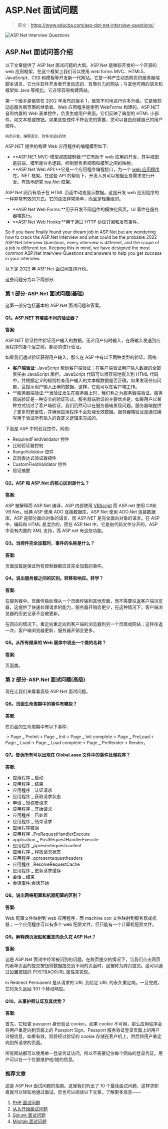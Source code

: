 # ASP.Net 面试问题

> 原文：<https://www.educba.com/asp-dot-net-interview-questions/>

![ASP.Net Interview Questions](img/f81ec7b579711011c7c356a09c4f50a9.png)



## ASP.Net 面试问答介绍

以下文章提供了 ASP.Net 面试问题的大纲。ASP.Net 是微软开发的一个开源的 web 应用框架，在这个框架上我们可以使用 web forms MVC、HTML5、JavaScript、CSS 和模板等开发新一代网站。它是一种产生动态网页的服务器端脚本语言。它允许软件开发者开发动态的、有吸引力的网站；与其他可用的语言和框架如 Java 等相比，它非常容易构建网站。

第一个版本是微软在 2002 年发布的版本 1，微软不时地进行许多升级。它是微软动态服务器页面的继承者。Web 应用程序是使用 WebForms 构建的。ASP.NET 自带内置的 Web 表单控件，负责生成用户界面。它们反映了典型的 HTML 小部件，如文本框或按钮。如果这些控件不符合您的需要，您可以自由创建自己的用户控件。

<small>网页开发、编程语言、软件测试&其他</small>

ASP.NET 提供的构建 Web 应用程序的编程模型如下:

*   **ASP.NET MVC–模型视图控制器:**它有助于 web 应用的开发，其中视图是前端，模型是业务逻辑，控制器负责视图和模型之间的映射。
*   **ASP.Net Web API:**它是一个应用程序编程接口，为一个 [web 应用程序](https://www.educba.com/what-is-web-application/)在。NET 框架。在这些 API 的帮助下，开发人员可以根据业务需求进行开发。有效地研究 top.Net 框架。

ASP.Net 网页有助于在 HTML 页面中动态显示数据。这是开发 web 应用程序的一种非常有效的方式。它的语法非常简单，而且是轻量级的。

*   **ASP.Net Web Forms:**用于开发不同组件的模块化网页。UI 事件在服务器端执行。
*   **ASP.Net Web Hooks:**用于通过 HTTP 协议订阅和发布事件。

So if you have finally found your dream job in ASP.Net but are wondering how to crack the ASP.Net Interview and what could be the probable 2022 ASP.Net Interview Questions, every interview is different, and the scope of a job is different too. Keeping this in mind, we have designed the most common ASP.Net Interview Questions and answers to help you get success in your interview.

以下是 2022 年 ASP.Net 面试问答排行榜。

这些问题分为以下两部分:

### 第 1 部分-ASP.Net 面试问题(基础)

这第一部分包括基本的 ASP.Net 面试问题和答案。

#### Q1。ASP.NET 有哪些不同的验证器？

**答案:**

ASP.NET 验证控件验证用户输入的数据。无论用户何时输入，在将输入发送到应用程序的各个层之前，都必须进行验证。

如果我们通过验证获得用户输入，那么在 ASP 中有以下两种类型的验证。网络:

*   **客户端验证:** JavaScript 帮助客户端验证；在客户端验证用户输入数据的全部责任由 JavaScript 承担。JavaScript 代码可以很容易地嵌入到 HTML 代码中，并根据定义的规则检查用户输入的文本框数据是否正确，如果发现任何问题，会提示用户输入正确的数据，这样，它就可以在客户端工作。
*   **服务器端验证:**当验证发生在服务器上时，我们称之为服务器端验证。服务器端验证是一种安全的验证形式。服务器端验证的主要优点是，如果用户以某种方式绕过了客户端验证，我们仍然可以在服务器端发现问题。服务器端提供了更多的安全性，并确保应用程序不会处理无效数据。服务器端验证是通过编写用于验证所有输入的自定义逻辑来完成的。

下面是 ASP 中的验证控件。网络:

*   RequiredFieldValidator 控件
*   比较验证器控制
*   RangeValidator 控件
*   正则表达式验证器控件
*   CustomFieldValidator 控件
*   验证摘要

#### Q2。ASP 和 ASP.Net 的核心区别是什么？

**答案:**

ASP 被解释而 ASP.Net 编译，ASP 内部使用 [VBScript](https://www.educba.com/what-is-vbscript/) 而 ASP.net 使用 C#和 VB.Net。经典 ASP 使用 ADO 连接数据库，ASP.Net 使用 ADO.Net 连接数据库，ASP 是部分面向对象的语言，而 ASP.NET 是完全面向对象的语言。在 ASP 中，编码和 HTML 是混合的，而在 ASP.Net 中，它是由代码文件分开的。ASP 中没有内置的 XML 支持，而 ASP.net 有这些功能。

#### Q3。当控件完全加载时，事件的名称是什么？

**答案:**

页面加载是保证所有控制器都应该完全加载的事件。

#### Q4。说出服务器之间的区别。转移和响应。转学？

**答案:**

在服务器中。页面传输处理从一个页面传输到其他页面，而不需要往返客户端浏览器，这提供了快速处理请求的能力，服务器开销会更少，在这种情况下，客户端浏览器的历史记录不会被更新。

在回应的情况下。重定向重定向到客户端的浏览器到另一个页面或网站；这样往返一次，客户端浏览器更新，服务器开销会更多。

#### Q5。从所有继承的 Web 窗体中说出一个类的名称？

**答案:**

页面类。

### 第 2 部分-ASP.Net 面试问题(高级)

现在让我们来看看高级 ASP.Net 面试问题。

#### Q6。页面生命周期中的事件有哪些？

**答案:**

在页面的生命周期中有以下事件:

-> Page _ PreInit-> Page _ Init-> Page _ Init complete-> Page _ PreLoad-> Page _ Load-> Page _ Load complete-> Page _ PreRender-> Render。

#### Q7。告诉所有可以出现在 Global.asax 文件中的事件处理程序？

**答案:**

*   应用程序 _ 启动
*   应用程序 _ 结束
*   应用程序 _ 认证请求
*   应用程序 _ 获取请求状态
*   申请 _ 授权者请求
*   应用程序 _ 开始请求
*   应用程序 _ 已处置
*   应用程序 _ 结束请求
*   应用程序错误
*   应用程序 _PreRequestHandlerExecute
*   application _ PostRequestHandlerExecute
*   应用程序 _ppresentequestcontent
*   应用程序 _ 释放请求状态
*   应用程序 _ppresentequestheaders
*   应用程序 _ResolveRequestCache
*   应用程序 _ 更新请求缓存
*   会话 _ 结束
*   会话事件:会话开始

#### Q8。说出网络配置和机器配置的区别？

**答案:**

Web 配置文件映射到 web 应用程序，而 machine con 文件映射到服务器或机器；一个应用程序可以有多个 web 配置文件，但只能有一个计算机配置文件。

#### Q9。解释跨页张贴和重定向永久在 ASP.Net？

**答案:**

这是 ASP.Net 面试中经常被问到的问题。在跨页提交的情况下，当我们点击网页的表单页面的提交按钮将数据提交到不同的页面时，这被称为跨页提交。这可以通过设置按钮的 POSTBACKURL 属性来实现。

In Redirect Permanent 是从请求的 URL 到给定 URL 的永久重定向。一旦完成，它将永久返回 301 个移动响应。

#### Q10。从事护照认证及其优势？

**答案:**

首先，它检查 passport 身份验证 cookie。如果 cookie 不可用，那么应用程序会将用户重定向到页面上的 Passport Sign。Passport 服务验证登录页面上的用户详细信息，如果有效，则将经过验证的 cookie 存储在客户机上，然后将用户重定向到所请求的页面。

所有网站都可以使用单一登录凭证访问。所以不需要记住每个网站的登录凭证。用户可以在一个位置维护他/她的信息。

### 推荐文章

这是 ASP.Net 面试问题的指南。这里我们列出了 10 个最佳面试问题，这样求职者就可以轻松地通过面试。您也可以阅读以下文章，了解更多信息——

1.  [PHP 面试问题](https://www.educba.com/php-interview-questions/)
2.  [从头开始面试问题](https://www.educba.com/ab-initio-interview-questions/)
3.  [Splunk 面试问题](https://www.educba.com/splunk-interview-questions/)
4.  [Minitab 面试问题](https://www.educba.com/minitab-interview-questions/)





